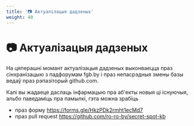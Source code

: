 ```yaml
---
title: '📷 Актуалізацыя дадзеных'
weight: 40
---
```

# 📷 Актуалізацыя дадзеных

На цяперашні момант актуалізацыя дадзеных выконваецца праз сінхранізацыю з падфорумам fgb.by і праз непасрэдныя змены
базы ведаў праз рэпазіторый github.com.

Калі вы жадаеце даслаць інфармацыю пра аб'екты новыя ці існуючыя, альбо паведаміць пра памылкі, гэта можна зрабіць 

- праз форму https://forms.gle/HkzPDk2rmht1ecMd7 
- праз pull request https://github.com/ro-ro-by/secret-spot-kb
